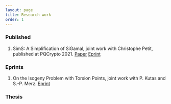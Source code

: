 ```yaml
---
layout: page
title: Research work
order: 1
---
```


### Published 
1. SimS: A Simplification of SiGamal,  joint work with Christophe Petit, published at PQCrypto 2021. [Paper](https://link.springer.com/chapter/10.1007/978-3-030-81293-5_15) [Eprint](https://eprint.iacr.org/2021/218)

### Eprints 
1. On the Isogeny Problem with Torsion Points, joint work with P. Kutas and S.-P. Merz. [Eprint](https://eprint.iacr.org/2021/153) 

### Thesis



